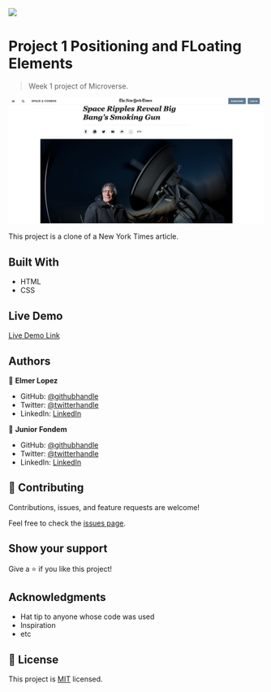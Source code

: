 ![](https://img.shields.io/badge/Microverse-blueviolet)

# Project 1 Positioning and FLoating Elements

> Week 1 project of Microverse.

<img src="img/ScreeShot-wk1Proj.png" width="700">

This project is a clone of a New York Times article.

## Built With

- HTML
- CSS

## Live Demo

[Live Demo Link](https://memelopez.github.io/microV-wk1proj/)

## Authors

👤 **Elmer Lopez**

- GitHub: [@githubhandle](https://github.com/memelopez)
- Twitter: [@twitterhandle](https://www.linkedin.com/in/elmer-lopez-51b187200/)
- LinkedIn: [LinkedIn](https://twitter.com/memelopez10)

👤 **Junior Fondem**

- GitHub: [@githubhandle](GitHub.com/Fondem-Jr)
- Twitter: [@twitterhandle](https://twitter.com/twitterhandle)
- LinkedIn: [LinkedIn](https://linkedin.com/Fondem_Junior)

## 🤝 Contributing

Contributions, issues, and feature requests are welcome!

Feel free to check the [issues page](issues/).

## Show your support

Give a ⭐️ if you like this project!

## Acknowledgments

- Hat tip to anyone whose code was used
- Inspiration
- etc

## 📝 License

This project is [MIT](https://opensource.org/licenses/MIT) licensed.
